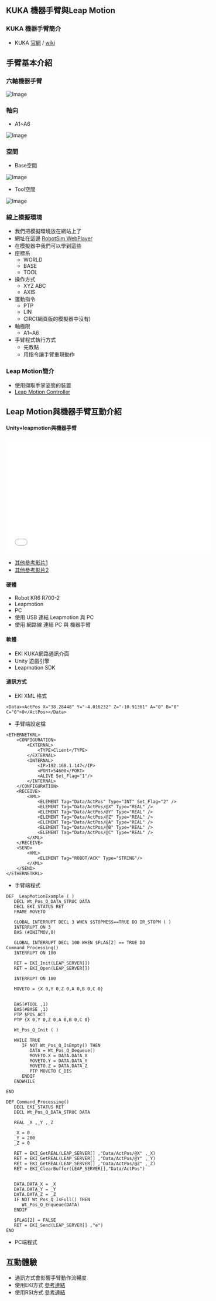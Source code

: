## KUKA 機器手臂與Leap Motion

### KUKA 機器手臂簡介
- KUKA [官網](https://www.kuka.com/) / [wiki](https://zh.wikipedia.org/wiki/%E5%BA%93%E5%8D%A1)

## 手臂基本介紹
### 六軸機器手臂
![Image](./img/RobotSystem.jpg)

### 軸向
- A1~A6 

![Image](./img/RobotAxis.jpg)

### 空間
- Base空間

![Image](./img/RobotCoordinateSystem.jpg)

- Tool空間

![Image](./img/Tool.jpg) 

### 線上模擬環境
- 我們把模擬環境放在網站上了
- 網址在這邊  [RobotSim WebPlayer](http://www.wtech.com.tw/robotsim/demo)
- 在模擬器中我們可以學到這些
- 座標系
  - WORLD
  - BASE
  - TOOL  
- 操作方式
  - XYZ ABC
  - AXIS
- 運動指令
  - PTP
  - LIN
  - CIRC(網頁版的模擬器中沒有) 
- 軸極限  
  - A1~A6
- 手臂程式執行方式
  - 先教點
  - 用指令讓手臂重現動作

### Leap Motion簡介
  - 使用擷取手掌姿態的裝置
  - [Leap Motion Controller](https://www.ultraleap.com/product/leap-motion-controller/)
  
## Leap Motion與機器手臂互動介紹
#### Unity+leapmotion與機器手臂
<iframe width="560" height="315"
src="./demo.mp4" 
frameborder="0" 
allow="accelerometer; autoplay; encrypted-media; gyroscope; picture-in-picture" 
allowfullscreen></iframe>

-   [其他參考影片1](https://www.facebook.com/wisetech.dakuo/videos/1212236958861791/)
-   [其他參考影片2](https://www.facebook.com/wisetech.dakuo/videos/1225804447505042/)

#### 硬體
- Robot KR6 R700-2
- Leapmotion
- PC
- 使用 USB 連結 Leapmotion 與 PC
- 使用 網路線 連結 PC 與 機器手臂
#### 軟體
- EKI KUKA網路通訊介面
- Unity 遊戲引擎
- Leapmotion SDK
#### 通訊方式
- EKI XML 格式
```
<Data><ActPos X="38.28448" Y="-4.016232" Z="-10.91361" A="0" B="0" C="0">0</ActPos></Data>
```
- 手臂端設定檔
```
<ETHERNETKRL>
	<CONFIGURATION>  
		<EXTERNAL>  
			<TYPE>Client</TYPE>  
		</EXTERNAL>  
		<INTERNAL>  
			<IP>192.168.1.147</IP>  
			<PORT>54600</PORT>  
			<ALIVE Set_Flag="1"/>  
		</INTERNAL>  
	</CONFIGURATION>  
	<RECEIVE>  
		<XML>  
			<ELEMENT Tag="Data/ActPos" Type="INT" Set_Flag="2" />  
			<ELEMENT Tag="Data/ActPos/@X" Type="REAL" />  
			<ELEMENT Tag="Data/ActPos/@Y" Type="REAL" />  
			<ELEMENT Tag="Data/ActPos/@Z" Type="REAL" />  
			<ELEMENT Tag="Data/ActPos/@A" Type="REAL" />  
			<ELEMENT Tag="Data/ActPos/@B" Type="REAL" />  
			<ELEMENT Tag="Data/ActPos/@C" Type="REAL" />  
		</XML>  
	</RECEIVE>  
	<SEND>  
		<XML>  
			<ELEMENT Tag="ROBOT/ACK" Type="STRING"/>  
		</XML>  
	</SEND>  
</ETHERNETKRL>
```
- 手臂端程式
```
DEF  LeapMotionExample ( )
   DECL Wt_Pos_Q_DATA_STRUC DATA
   DECL EKI_STATUS RET
   FRAME MOVETO
   
   GLOBAL INTERRUPT DECL 3 WHEN $STOPMESS==TRUE DO IR_STOPM ( )
   INTERRUPT ON 3 
   BAS (#INITMOV,0)
   
   GLOBAL INTERRUPT DECL 100 WHEN $FLAG[2] == TRUE DO Command_Processing()
   INTERRUPT ON 100
   
   RET = EKI_Init(LEAP_SERVER[])
   RET = EKI_Open(LEAP_SERVER[])
   
   INTERRUPT ON 100
   
   MOVETO = {X 0,Y 0,Z 0,A 0,B 0,C 0}
   
   
   BAS(#TOOL ,1)
   BAS(#BASE ,1)
   PTP $POS_ACT
   PTP {X 0,Y 0,Z 0,A 0,B 0,C 0}
   
   Wt_Pos_Q_Init ( )
   
   WHILE TRUE
      IF NOT Wt_Pos_Q_IsEmpty() THEN
         DATA = Wt_Pos_Q_Dequeue()
         MOVETO.X = DATA.DATA_X
         MOVETO.Y = DATA.DATA_Y
         MOVETO.Z = DATA.DATA_Z
         PTP MOVETO C_DIS         
      ENDIF
   ENDWHILE
   
END

DEF Command_Processing()
   DECL EKI_STATUS RET
   DECL Wt_Pos_Q_DATA_STRUC DATA
   
   REAL _X ,_Y ,_Z 
   
   _X = 0
   _Y = 200
   _Z = 0
   
   RET = EKI_GetREAL(LEAP_SERVER[] ,"Data/ActPos/@X" ,_X)
   RET = EKI_GetREAL(LEAP_SERVER[] ,"Data/ActPos/@Y" ,_Y)
   RET = EKI_GetREAL(LEAP_SERVER[] ,"Data/ActPos/@Z" ,_Z)
   RET = EKI_ClearBuffer(LEAP_SERVER[],"Data/ActPos")
   
   
   DATA.DATA_X = _X
   DATA.DATA_Y = _Y
   DATA.DATA_Z = _Z
   IF NOT Wt_Pos_Q_IsFull() THEN
      Wt_Pos_Q_Enqueue(DATA)
   ENDIF
   
   $FLAG[2] = FALSE
   RET = EKI_Send(LEAP_SERVER[] ,"e")
END
```
- PC端程式

## 互動體驗
- 通訊方式會影響手臂動作流暢度
- 使用EKI方式 [參考連結](http://forum.wtech.com.tw/viewtopic.php?f=2&t=38)
- 使用RSI方式 [參考連結](http://forum.wtech.com.tw/viewtopic.php?f=2&t=158)



<!--stackedit_data:
eyJoaXN0b3J5IjpbMTU2MDU5NzU5NCwtMTg1NjQxOTkyMywxMj
I2ODY3OTk2LC0xMjgzOTc5MzgzLDQzOTAzOTYyNywyMDM3MjMy
MTc2LC0xMDMwMTYzMDg4LC0xOTM1MjQ3NDA1LDUyNTc1MTkwMS
wtMTg5NDYwOTI1NCwtODYwNTQyMzc3LC00MzIwNDIwNTFdfQ==

-->